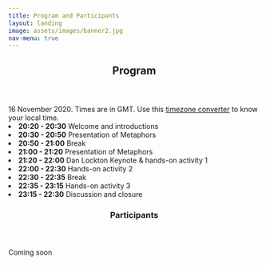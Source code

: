 ```yaml
---
title: Program and Participants
layout: landing
image: assets/images/banner2.jpg
nav-menu: true
---
```


<!-- Main -->
<div id="main" class="alt">

<!-- One -->
<section id="one">
	<div class="inner">
		<header class="major">
			<h1>Program</h1>
		</header>

<!-- Content -->
<div class="row">
	<div class="6u 12u$(small)">
	16 November 2020. Times are in GMT. Use this  <a href="https://greenwichmeantime.com/time/to/gmt-local/">timezone converter</a> to know your local time.
		<li><b>20:20 - 20:30</b>	Welcome and introductions<br></li>
		<li><b>20:30 - 20:50</b>	Presentation of Metaphors<br></li>
		<li><b>20:50 - 21:00</b>	Break<br></li>
		<li><b>21:00 - 21:20</b>	Presentation of Metaphors<br></li>
		<li><b>21:20 - 22:00</b>	Dan Lockton Keynote & hands-on activity 1<br></li>
		<li><b>22:00 - 22:30</b>	Hands-on activity 2<br></li>
		<li><b>22:30 - 22:35</b>	Break<br></li>
		<li><b>22:35 - 23:15</b>	Hands-on activity 3<br></li>
		<li><b>23:15 - 22:30</b>	Discussion and closure<br></li>
	</div>
<!-- One -->
<section id="one">
	<div class="inner">
		<header class="major">
			<h1>Participants</h1>
		</header>
	<div class="6u 12u$(small)">
Coming soon
			</div>


